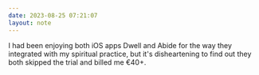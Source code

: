 ```yaml
---
date: 2023-08-25 07:21:07
layout: note
---
```

I had been enjoying both iOS apps Dwell and Abide for the way they integrated with my spiritual practice, but it's disheartening to find out they both skipped the trial and billed me €40+.
